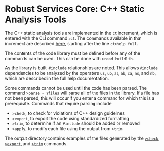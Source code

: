# Robust Services Core: C++ Static Analysis Tools

The C++ static analysis tools are implemented in the `ct` increment,
which is entered with the CLI command `>ct`.  The commands available
in that increment are described [here](/docs/output/help.cli.txt),
starting after the line `ct>help full`.

The contents of the code library must be defined before any of the commands
can be used. This can be done with `>read buildlib`.

As the library is built, `#include` relationships are noted.  This allows
`#include` dependencies to be analyzed by the operators `us`, `ub`, `as`,
`ab`, `ca`, `ns`, and `nb`, which are described in the full help documentation.

Some commands cannot be used until the code has been parsed.  The command
`>parse - $files` will parse all of the files in the library.  If a file has
not been parsed, this will occur if you enter a command for which this is a
prerequisite.  Commands that require parsing include

* `>check`, to check for violations of C++ design guidelines
* `>export`, to export the code using standardized formatting
* `>trim`, to determine if an `#include` should be added or removed
* `>apply`, to modify each file using the output from `>trim` 

The output directory contains examples of the files generated by the
[`>check`](/docs/output/rsc.check.txt), [`>export`](/docs/output/rsc.lib.txt),
and [`>trim`](/docs/output/rsc.trim.txt) commands.
